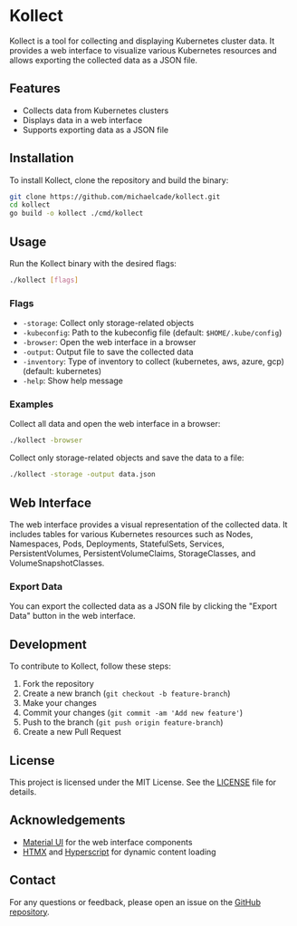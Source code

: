 # Kollect

Kollect is a tool for collecting and displaying Kubernetes cluster data. It provides a web interface to visualize various Kubernetes resources and allows exporting the collected data as a JSON file.

## Features

- Collects data from Kubernetes clusters
- Displays data in a web interface
- Supports exporting data as a JSON file

## Installation

To install Kollect, clone the repository and build the binary:

```sh
git clone https://github.com/michaelcade/kollect.git
cd kollect
go build -o kollect ./cmd/kollect
```

## Usage

Run the Kollect binary with the desired flags:

```sh
./kollect [flags]
```

### Flags

- `-storage`: Collect only storage-related objects
- `-kubeconfig`: Path to the kubeconfig file (default: `$HOME/.kube/config`)
- `-browser`: Open the web interface in a browser
- `-output`: Output file to save the collected data
- `-inventory`: Type of inventory to collect (kubernetes, aws, azure, gcp) (default: kubernetes)
- `-help`: Show help message

### Examples

Collect all data and open the web interface in a browser:

```sh
./kollect -browser
```

Collect only storage-related objects and save the data to a file:

```sh
./kollect -storage -output data.json
```

## Web Interface

The web interface provides a visual representation of the collected data. It includes tables for various Kubernetes resources such as Nodes, Namespaces, Pods, Deployments, StatefulSets, Services, PersistentVolumes, PersistentVolumeClaims, StorageClasses, and VolumeSnapshotClasses.

### Export Data

You can export the collected data as a JSON file by clicking the "Export Data" button in the web interface.

## Development

To contribute to Kollect, follow these steps:

1. Fork the repository
2. Create a new branch (`git checkout -b feature-branch`)
3. Make your changes
4. Commit your changes (`git commit -am 'Add new feature'`)
5. Push to the branch (`git push origin feature-branch`)
6. Create a new Pull Request

## License

This project is licensed under the MIT License. See the [LICENSE](LICENSE) file for details.

## Acknowledgements

- [Material UI](https://material-ui.com/) for the web interface components
- [HTMX](https://htmx.org/) and [Hyperscript](https://hyperscript.org/) for dynamic content loading

## Contact

For any questions or feedback, please open an issue on the [GitHub repository](https://github.com/michaelcade/kollect/issues).